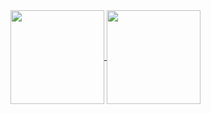 <a target="_blank" href="https://yangxuewu.com/">
  <img align="center" height="150" src="https://github-readme-stats.vercel.app/api?username=simsalyang&show_icons=true&theme=cobalt&show_owner" />
</a>
<a target="_blank" href="https://yangxuewu.com/">
  <img align="center" height="150" src="https://github-readme-stats.vercel.app/api/top-langs/?username=simsalyang&layout=compact" />
</a>

